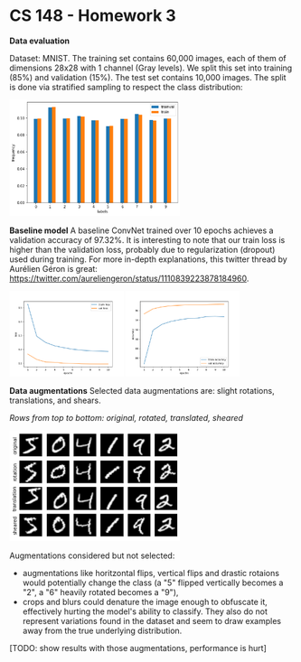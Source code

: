 # CS 148 - Homework 3

**Data evaluation**

Dataset: MNIST. The training set contains 60,000 images, each of them of dimensions 28x28 with 1 channel (Gray levels). We split this set into training (85%) and validation (15%). The test set contains 10,000 images. The split is done via stratified sampling to respect the class distribution:

<img src="./images/stratified_sampling.png?raw=true" width="60%" alt="stratified sampling respects class distribution">

**Baseline model**
A baseline ConvNet trained over 10 epochs achieves a validation accuracy of 97.32%. It is interesting to note that our train loss is higher than the validation loss, probably due to regularization (dropout) used during training. For more in-depth explanations, this twitter thread by Aurélien Géron is great: https://twitter.com/aureliengeron/status/1110839223878184960.

<img src="./images/losses_basic.png?raw=true" width="40%" alt="losses vanilla model"> 
<img src="./images/accuracies_basic.png?raw=true" width="40%" alt="accuracies vanilla model">

**Data augmentations**
Selected data augmentations are: slight rotations, translations, and shears.

*Rows from top to bottom: original, rotated, translated, sheared*

<img src="./images/augmentations.png?raw=true" width="60%" alt="augmented mnist images">

Augmentations considered but not selected:
- augmentations like horitzontal flips, vertical flips and drastic rotaions would potentially change the class (a "5" flipped vertically becomes a "2", a "6" heavily rotated becomes a "9"),
- crops and blurs could denature the image enough to obfuscate it, effectively hurting the model's ability to classify. They also do not represent variations found in the dataset and seem to draw examples away from the true underlying distribution.

[TODO: show results with those augmentations, performance is hurt]